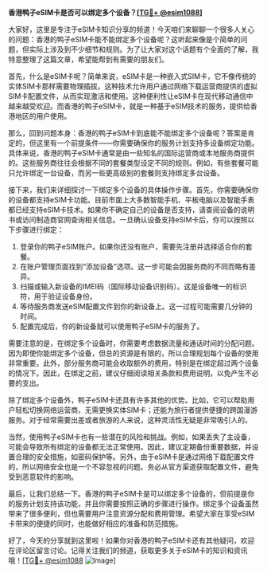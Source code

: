 **香港鸭子eSIM卡是否可以绑定多个设备？[[TG💪+ @esim1088](https://t.me/s/esim1088)]**

大家好，这里是专注于eSIM卡知识分享的频道！今天咱们来聊聊一个很多人关心的问题：香港的鸭子eSIM卡能不能绑定多个设备呢？这听起来像是个简单的问题，但实际上涉及到不少细节和规则。为了让大家对这个话题有个全面的了解，我特意整理了这篇文章，希望能帮到有需要的朋友们。

首先，什么是eSIM卡呢？简单来说，eSIM卡是一种嵌入式SIM卡，它不像传统的实体SIM卡那样需要物理插拔。这种技术允许用户通过网络下载运营商提供的虚拟SIM卡配置文件，从而实现激活和使用。这种便利性让eSIM卡在现代移动通信中越来越受欢迎。而香港的鸭子eSIM卡，就是一种基于eSIM技术的服务，提供给香港地区的用户使用。

那么，回到问题本身：香港的鸭子eSIM卡到底能不能绑定多个设备呢？答案是肯定的，但这里有一个前提条件——你需要确保你的服务计划支持多设备绑定功能。具体来说，香港的鸭子eSIM卡通常是由一些知名的国际运营商或本地服务商提供的。这些服务商往往会根据不同的套餐类型设定不同的规则。例如，有些套餐可能只允许绑定一台设备，而另一些更高级别的套餐则支持绑定多台设备。

接下来，我们来详细探讨一下绑定多个设备的具体操作步骤。首先，你需要确保你的设备都支持eSIM卡功能。目前市面上大多数智能手机、平板电脑以及智能手表都已经支持eSIM卡技术。如果你不确定自己的设备是否支持，请查阅设备的说明书或访问制造商官网查询相关信息。一旦确认设备支持eSIM卡后，你可以按照以下步骤进行绑定：

1. 登录你的鸭子eSIM账户。如果你还没有账户，需要先注册并选择适合你的套餐。
2. 在账户管理页面找到“添加设备”选项。这一步可能会因服务商的不同而略有差异。
3. 扫描或输入新设备的IMEI码（国际移动设备识别码）。这是设备唯一的标识符，用于验证设备身份。
4. 等待服务商发送eSIM配置文件到你的新设备上。这一过程可能需要几分钟的时间。
5. 配置完成后，你的新设备就可以使用鸭子eSIM卡的服务了。

需要注意的是，在绑定多个设备时，你需要考虑数据流量和通话时间的分配问题。因为即使你能绑定多个设备，但总的资源是有限的，所以合理规划每个设备的使用非常重要。此外，部分服务商可能会收取额外的费用，特别是在绑定超过两个设备的情况下。因此，在绑定之前，建议仔细阅读相关条款和费用说明，以免产生不必要的支出。

除了绑定多个设备外，鸭子eSIM卡还具有许多其他的优势。比如，它可以帮助用户轻松切换网络运营商，无需更换实体SIM卡；还能为旅行者提供便捷的跨国漫游服务。对于经常需要出差或者旅游的人来说，这种灵活性无疑是非常吸引人的。

当然，使用鸭子eSIM卡也有一些潜在的风险和挑战。例如，如果丢失了主设备，可能会导致所有绑定的设备都无法正常使用。因此，建议定期备份重要数据，并设置合理的安全措施，如密码保护等。另外，由于eSIM卡是通过网络下载配置文件的，所以网络安全也是一个不容忽视的问题。务必从官方渠道获取配置文件，避免受到恶意软件的影响。

最后，让我们总结一下。香港的鸭子eSIM卡是可以绑定多个设备的，但前提是你的服务计划支持该功能，并且你需要按照正确的步骤进行操作。绑定多个设备虽然带来了很多便利，但也需要用户注意资源分配和费用管理。希望大家在享受eSIM卡带来的便捷的同时，也能做好相应的准备和防范措施。

好了，今天的分享就到这里啦！如果你对香港的鸭子eSIM卡还有其他疑问，欢迎在评论区留言讨论。记得关注我们的频道，获取更多关于eSIM卡的知识和资讯哦！[[TG💪+ @esim1088](https://t.me/s/esim1088) ![Image](https://i.postimg.cc/4NQfJmqS/Snipaste-2025-05-13-00-14-12.png)]
